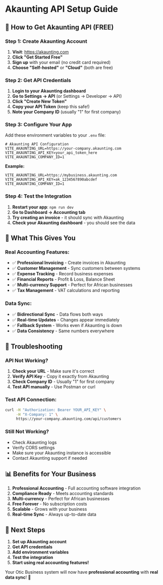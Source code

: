# Akaunting API Setup Guide

## **🔧 How to Get Akaunting API (FREE)**

### **Step 1: Create Akaunting Account**
1. **Visit**: https://akaunting.com
2. **Click "Get Started Free"**
3. **Sign up** with your email (no credit card required)
4. **Choose "Self-hosted"** or **"Cloud"** (both are free)

### **Step 2: Get API Credentials**
1. **Login to your Akaunting dashboard**
2. **Go to Settings → API** (or Settings → Developer → API)
3. **Click "Create New Token"**
4. **Copy your API Token** (keep this safe!)
5. **Note your Company ID** (usually "1" for first company)

### **Step 3: Configure Your App**

Add these environment variables to your `.env` file:

```env
# Akaunting API Configuration
VITE_AKAUNTING_URL=https://your-company.akaunting.com
VITE_AKAUNTING_API_KEY=your_api_token_here
VITE_AKAUNTING_COMPANY_ID=1
```

**Example:**
```env
VITE_AKAUNTING_URL=https://mybusiness.akaunting.com
VITE_AKAUNTING_API_KEY=ak_1234567890abcdef
VITE_AKAUNTING_COMPANY_ID=1
```

### **Step 4: Test the Integration**

1. **Restart your app**: `npm run dev`
2. **Go to Dashboard → Accounting tab**
3. **Try creating an invoice** - it should sync with Akaunting
4. **Check your Akaunting dashboard** - you should see the data

## **🎯 What This Gives You**

### **Real Accounting Features:**
- ✅ **Professional Invoicing** - Create invoices in Akaunting
- ✅ **Customer Management** - Sync customers between systems
- ✅ **Expense Tracking** - Record business expenses
- ✅ **Financial Reports** - Profit & Loss, Balance Sheet
- ✅ **Multi-currency Support** - Perfect for African businesses
- ✅ **Tax Management** - VAT calculations and reporting

### **Data Sync:**
- ✅ **Bidirectional Sync** - Data flows both ways
- ✅ **Real-time Updates** - Changes appear immediately
- ✅ **Fallback System** - Works even if Akaunting is down
- ✅ **Data Consistency** - Same numbers everywhere

## **🔧 Troubleshooting**

### **API Not Working?**
1. **Check your URL** - Make sure it's correct
2. **Verify API Key** - Copy it exactly from Akaunting
3. **Check Company ID** - Usually "1" for first company
4. **Test API manually** - Use Postman or curl

### **Test API Connection:**
```bash
curl -H "Authorization: Bearer YOUR_API_KEY" \
     -H "X-Company: 1" \
     https://your-company.akaunting.com/api/customers
```

### **Still Not Working?**
- Check Akaunting logs
- Verify CORS settings
- Make sure your Akaunting instance is accessible
- Contact Akaunting support if needed

## **📊 Benefits for Your Business**

1. **Professional Accounting** - Full accounting software integration
2. **Compliance Ready** - Meets accounting standards
3. **Multi-currency** - Perfect for African businesses
4. **Free Forever** - No subscription costs
5. **Scalable** - Grows with your business
6. **Real-time Sync** - Always up-to-date data

## **🚀 Next Steps**

1. **Set up Akaunting account**
2. **Get API credentials**
3. **Add environment variables**
4. **Test the integration**
5. **Start using real accounting features!**

Your Otic Business system will now have **professional accounting** with **real data sync**! 🎯


